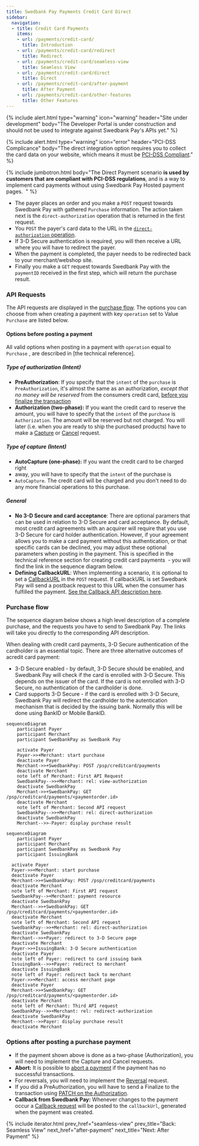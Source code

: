```yaml
---
title: Swedbank Pay Payments Credit Card Direct
sidebar:
  navigation:
  - title: Credit Card Payments
    items:
    - url: /payments/credit-card/
      title: Introduction
    - url: /payments/credit-card/redirect
      title: Redirect
    - url: /payments/credit-card/seamless-view
      title: Seamless View
    - url: /payments/credit-card/direct
      title: Direct
    - url: /payments/credit-card/after-payment
      title: After Payment
    - url: /payments/credit-card/other-features
      title: Other Features
---
```


{% include alert.html type="warning"
                      icon="warning"
                      header="Site under development"
                      body="The Developer Portal is under construction and should not be used to integrate against Swedbank Pay's APIs yet." %}

{% include alert.html type="warning"
                      icon="error"
                      header="PCI-DSS Complicance"
                      body="The direct integration option requires you to collect the card data on your website, which means it must be [PCI-DSS Compliant][PCI-link]." %}

{% include jumbotron.html body="The Direct Payment scenario **is used by
customers that are compliant with PCI-DSS regulations**, and is a way to
implement card payments without using Swedbank Pay Hosted payment pages.  " %}

* The payer places an order and you make a `POST` request towards Swedbank Pay
with gathered `Purchase` information. The action taken next is the
`direct-authorization` operation that is returned in the first request.
* You `POST` the payer's card data to the URL in the
[`direct-authorization` operation][authorization].
* If 3-D Secure authentication is required, you will then receive a URL where
you will have to redirect the payer.
* When the payment is completed, the payer needs to be redirected back to your
merchant/webshop site.
* Finally you make a `GET` request towards Swedbank Pay with the `paymentID`
received in the first step, which will return the purchase result.

### API Requests

The API requests are displayed in the [purchase flow](#purchase-flow-2). The
options you can choose from when creating a payment with key `operation` set to
Value `Purchase` are listed below.

#### Options before posting a payment

All valid options when posting in a payment with `operation` equal to `Purchase`
, are described in [the technical reference].

##### Type of authorization (Intent)

* **PreAuthorization**: If you specify that the `intent` of the `purchase` is
`PreAuthorization`, it's almost the same as an authorization,
_except that no money will be reserved_ from the consumers credit card,
[before you finalize the transaction][finalize]
* **Authorization (two-phase):** If you want the credit card to reserve the
amount, you will have to specify that the `intent` of the `purchase` is
`Authorization`. The amount will be reserved but not charged. You will later
(i.e. when you are ready to ship the purchased products) have to make a
[Capture][Capture] or [Cancel][Cancel] request.

##### Type of capture (Intent)

* **AutoCapture (one-phase):** If you want the credit card to be charged right
* away, you will have to specify that the `intent` of the purchase is
* `AutoCapture`. The credit card will be charged and you don't need to do any
more financial operations to this purchase.

##### General

* **No 3-D Secure and card acceptance**: There are optional paramers that can be
used in relation to 3-D Secure and card acceptance. By default, most credit card
agreements with an acquirer will require that you use 3-D Secure for card holder
authentication. However, if your agreement allows you to make a card payment
without this authentication, or that specific cards can be declined, you may
adjust these optional parameters when posting in the payment. This is specified
in the technical reference section for creating credit card payments  - you will
 find the link in the sequence diagram below.
* **Defining CallbackURL**: When implementing a scenario, it is optional to set
a [CallbackURL][callback] in the `POST` request. If callbackURL is set Swedbank
Pay will send a postback request to this URL when the consumer has fulfilled the
 payment. [See the Callback API description here][callback].

### Purchase flow

The sequence diagram below shows a high level description of a complete
purchase, and the requests you have to send to Swedbank Pay. The links will take
 you directly to the corresponding API description.

When dealing with credit card payments, 3-D Secure authentication of the
cardholder is an essential topic. There are three alternative outcomes of
acredit card payment:

* 3-D Secure enabled - by default, 3-D Secure should be enabled, and Swedbank Pay
will check if the card is enrolled with 3-D Secure. This depends on the issuer of
 the card. If the card is not enrolled with 3-D Secure, no authentication of the
 cardholder is done.
* Card supports 3-D Secure - if the card is enrolled with 3-D Secure, Swedbank Pay
will redirect the cardholder to the autentication mechanism that is decided by
the issuing bank. Normally this will be done using BankID or Mobile BankID.

```mermaid
sequenceDiagram
    participant Payer
    participant Merchant
    participant SwedbankPay as Swedbank Pay

    activate Payer
    Payer->>+Merchant: start purchase
    deactivate Payer
    Merchant->>+SwedbankPay: POST /psp/creditcard/payments
    deactivate Merchant
    note left of Merchant: First API Request
    SwedbankPay-->>+Merchant: rel: view-authorization
    deactivate SwedbankPay
    Merchant->>+SwedbankPay: GET /psp/creditcard/payments/<paymentorder.id>
    deactivate Merchant
    note left of Merchant: Second API request
    SwedbankPay-->>+Merchant: rel: direct-authorization
    deactivate SwedbankPay
    Merchant-->>-Payer: display purchase result
```

```mermaid
sequenceDiagram
    participant Payer
    participant Merchant
    participant SwedbankPay as Swedbank Pay
    participant IssuingBank

  activate Payer
  Payer->>+Merchant: start purchase
  deactivate Payer
  Merchant->>+SwedbankPay: POST /psp/creditcard/payments
  deactivate Merchant
  note left of Merchant: First API request
  SwedbankPay-->+Merchant: payment resource
  deactivate SwedbankPay
  Merchant-->>+SwedbankPay: GET /psp/creditcard/payments/<paymentorder.id>
  deactivate Merchant
  note left of Merchant: Second API request
  SwedbankPay-->>+Merchant: rel: direct-authorization
  deactivate SwedbankPay
  Merchant-->>+Payer: redirect to 3-D Secure page
  deactivate Merchant
  Payer->>+IssuingBank: 3-D Secure authentication
  deactivate Payer
  note left of Payer: redirect to card issuing bank
  IssuingBank-->>+Payer: redirect to merchant
  deactivate IssuingBank
  note left of Payer: redirect back to merchant
  Payer->>+Merchant: access merchant page
  deactivate Payer
  Merchant->>+SwedbankPay: GET /psp/creditcard/payments/<paymentorder.id>
  deactivate Merchant
  note left of Merchant: Third API request
  SwedbankPay-->>+Merchant: rel: redirect-authorization
  deactivate SwedbankPay
  Merchant-->>Payer: display purchase result
  deactivate Merchant
```

### Options after posting a purchase payment

* If the payment shown above is done as a two-phase (Authorization), you will
need to implement the Capture and Cancel requests.
* **Abort:** It is possible to [abort a payment][abort] if the payment has no
successful transactions.
* For reversals, you will need to implement the [Reversal][reversal] request.
* If you did a PreAuthorization, you will have to send a Finalize to the
transaction using [PATCH on the Authorization][finalize].
* **Callback from Swedbank Pay:** Whenever changes to the payment occur a
[Callback request][callback] will be posted to the `callbackUrl`,
generated when the payment was created.

{% include iterator.html prev_href="seamless-view" prev_title="Back: Seamless View"
next_href="after-payment" next_title="Next: After Payment" %}

[abort]: /payments/credit-card/other-features/#abort
[callback]: /payments/credit-card/other-features/#callback
[Cancel]: /payments/credit-card/after-payment/#Cancellations
[Capture]: /payments/credit-card/after-payment/#Capture
[finalize]: /payments/credit-card/after-payment/#finalize
[PCI-link]: https://www.pcisecuritystandards.org/
[reversal]: /payments/credit-card/after-payment/#Reversals
[authorization]: /payments/credit-card/other-features/#create-authorization-transaction
